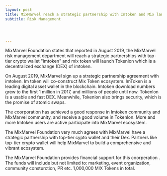 ```yaml
---
layout: post
title: MixMarvel reach a strategic partnership with Imtoken and Mix lanuch Tokenlon
subtitle: Risk Management




---
```


MixMarvel Foundation states that reported in August 2019, the MixMarvel risk management department will reach a strategic partnerships with top-tier  crypto wallet "imtoken" and mix token will launch Tokenlon which is a decentralized exchange (DEX) of imtoken.

On August 2019, MixMarvel sign up a strategic partnership agreement with imtoken. Im token will  co-construct Mix Token ecosystem. ImToken is a leading digital asset wallet in the blockchain. Imtoken download numbers grew to the first 1 million in 2017, and millions of people until now. Tokenlon is a  usable and fast DEX. Meanwhile, Tokenlon also brings security, which is the promise of atomic swaps. 

The coorporation has achieved a good response in Imtoken community and MixMarvel community, and receive a good volume in Tokenlon. More and more Imtoken users are  active participate into MixMarvel ecosystem. 

The MixMarvel Foundation very much agrees with MixMarvel have a strategic partnership with top-tier cypto wallet and their Dex. Partners like top-tier crypto wallet will help MixMarvel to build a comprehensive and vibrant ecosystem.

The MixMarvel Foundation provides financial support for this coorperation . The funds will include but not limited to: marketing, event organization, community consturction, PR etc. 1,000,000 MIX Tokens in total. 

